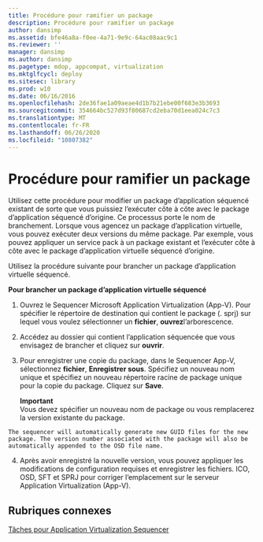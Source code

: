 ```yaml
---
title: Procédure pour ramifier un package
description: Procédure pour ramifier un package
author: dansimp
ms.assetid: bfe46a8a-f0ee-4a71-9e9c-64ac08aac9c1
ms.reviewer: ''
manager: dansimp
ms.author: dansimp
ms.pagetype: mdop, appcompat, virtualization
ms.mktglfcycl: deploy
ms.sitesec: library
ms.prod: w10
ms.date: 06/16/2016
ms.openlocfilehash: 2de36fae1a09aeae4d1b7b21ebe00f683e3b3693
ms.sourcegitcommit: 354664bc527d93f80687cd2eba70d1eea024c7c3
ms.translationtype: MT
ms.contentlocale: fr-FR
ms.lasthandoff: 06/26/2020
ms.locfileid: "10807382"
---
```

# Procédure pour ramifier un package


Utilisez cette procédure pour modifier un package d’application séquencé existant de sorte que vous puissiez l’exécuter côte à côte avec le package d’application séquencé d’origine. Ce processus porte le nom de branchement. Lorsque vous agencez un package d’application virtuelle, vous pouvez exécuter deux versions du même package. Par exemple, vous pouvez appliquer un service pack à un package existant et l’exécuter côte à côte avec le package d’application virtuelle séquencé d’origine.

Utilisez la procédure suivante pour brancher un package d’application virtuelle séquencé.

**Pour brancher un package d’application virtuelle séquencé**

1.  Ouvrez le Sequencer Microsoft Application Virtualization (App-V). Pour spécifier le répertoire de destination qui contient le package (. sprj) sur lequel vous voulez sélectionner un **fichier**, **ouvrez**l’arborescence.

2.  Accédez au dossier qui contient l’application séquencée que vous envisagez de brancher et cliquez sur **ouvrir**.

3.  Pour enregistrer une copie du package, dans le Sequencer App-V, sélectionnez **fichier**, **Enregistrer sous**. Spécifiez un nouveau nom unique et spécifiez un nouveau répertoire racine de package unique pour la copie du package. Cliquez sur **Save**.

    **Important**  
    Vous devez spécifier un nouveau nom de package ou vous remplacerez la version existante du package.



~~~
The sequencer will automatically generate new GUID files for the new package. The version number associated with the package will also be automatically appended to the OSD file name.
~~~

4. Après avoir enregistré la nouvelle version, vous pouvez appliquer les modifications de configuration requises et enregistrer les fichiers. ICO, OSD, SFT et SPRJ pour corriger l’emplacement sur le serveur Application Virtualization (App-V).

## Rubriques connexes


[Tâches pour Application Virtualization Sequencer](tasks-for-the-application-virtualization-sequencer.md)









